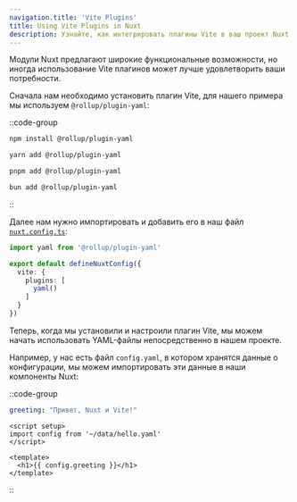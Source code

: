 ```yaml
---
navigation.title: 'Vite Plugins'
title: Using Vite Plugins in Nuxt
description: Узнайте, как интегрировать плагины Vite в ваш проект Nuxt.
---
```


Модули Nuxt предлагают широкие функциональные возможности, но иногда использование Vite плагинов может лучше удовлетворить ваши потребности.

Сначала нам необходимо установить плагин Vite, для нашего примера мы используем  `@rollup/plugin-yaml`:

::code-group

  ```bash [npm]
  npm install @rollup/plugin-yaml
  ```

  ```bash [yarn]
  yarn add @rollup/plugin-yaml
  ```

  ```bash [pnpm]
  pnpm add @rollup/plugin-yaml
  ```

  ```bash [bun]
  bun add @rollup/plugin-yaml
  ```

::

Далее нам нужно импортировать и добавить его в наш файл [`nuxt.config.ts`](/docs/guide/directory-structure/nuxt-config):

```ts [nuxt.config.ts]
import yaml from '@rollup/plugin-yaml'

export default defineNuxtConfig({
  vite: {
    plugins: [
      yaml()
    ]
  }
})
```

Теперь, когда мы установили и настроили плагин Vite, мы можем начать использовать YAML-файлы непосредственно в нашем проекте.

Например, у нас есть файл `config.yaml`, в котором хранятся данные о конфигурации, мы можем импортировать эти данные в наши компоненты Nuxt:

::code-group

```yaml [data/hello.yaml]
greeting: "Привет, Nuxt и Vite!"
```

```vue [components/Hello.vue]
<script setup>
import config from '~/data/hello.yaml'
</script>

<template>
  <h1>{{ config.greeting }}</h1>
</template>
```

::
